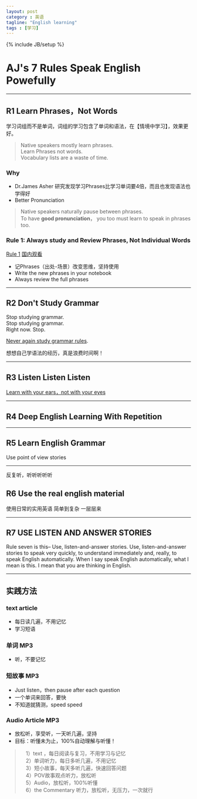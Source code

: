 ```yaml
---
layout: post
category : 英语
tagline: "English learning"
tags : [学习]
---
```

{% include JB/setup %}

# AJ's 7 Rules Speak English Powefully

----------

## R1 Learn Phrases，Not Words ## 

学习词组而不是单词，词组的学习包含了单词和语法，在【情境中学习】，效果更好。

> Native speakers mostly learn phrases.  
> Learn Phrases not words.  
> Vocabulary lists are a waste of time.

### Why ###

* Dr.James Asher 研究发现学习Phrases比学习单词要4倍，而且也发现语法也学得好
* Better Pronunciation 

> Native speakers naturally pause between phrases.  
> To have **good pronunciation**， you too must learn to speak in phrases too.

### Rule 1: Always study and Review Phrases, Not Individual Words ###

[Rule 1](http://effortlessenglishclub.com/effortless-english-rule-1) [国内观看](http://www.iqiyi.com/w_19rr020089.html)

* 记Phrases（出处-场景）改变思维，坚持使用
* Write the new phrases in your notebook
* Always review the full phrases 

----------

## R2 Don't Study Grammar ##

Stop studying grammar.   
Stop studying grammar.  
Right now.  Stop.   

[Never again study grammar rules](http://effortlessenglishclub.com/effortless-english-rule-2).

想想自己学语法的经历，真是浪费时间啊！

----------

## R3 Listen Listen Listen ##

[Learn with your ears，not with your eyes](https://www.youtube.com/watch?v=M5uWkhx5Etw&t=24)

----------

## R4 Deep English Learning With Repetition ##

----------

## R5 Learn English Grammar ##

Use point of view stories

----------

反复听，听听听听听

## R6 Use the real english material ##
使用日常的实用英语
简单到复杂
一层层来

----------

## R7 USE LISTEN AND ANSWER STORIES ##

Rule seven is this– Use, listen-and-answer stories. Use, listen-and-answer stories to speak very quickly, to understand immediately and, really, to speak English automatically. When I say speak English automatically, what I mean is this. I mean that you are thinking in English.

----------

## 实践方法 ##

### text article ###

* 每日读几遍，不用记忆
* 学习短语

### 单词 MP3 ###

* 听，不要记忆

### 短故事 MP3 ###

* Just listen，then pause after each question
* 一个单词来回答，要快
* 不知道就猜测，speed speed

### Audio Article MP3 ###

* 放松听，享受听，一天听几遍，坚持
* 目标：听懂未为止，100%自动理解与听懂！

>　1）text ，每日阅读与复习，不用学习与记忆  
>　2）单词听力，每日多听几遍，不用记忆  
>　3）短小故事，每天多听几遍，快速回答问题  
>　4）POV故事观点听力，放松听  
>　5）Audio，放松听，100%听懂  
>　6）the Commentary 听力，放松听，无压力，一次就行

